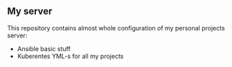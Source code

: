 ## My server

This repository contains almost whole configuration of my personal projects server:

* Ansible basic stuff
* Kuberentes YML-s for all my projects

